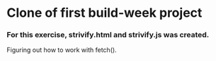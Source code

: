 # Clone of first build-week project

### For this exercise, strivify.html and strivify.js was created.
Figuring out how to work with fetch().

